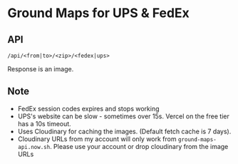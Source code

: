 # Ground Maps for UPS & FedEx

## API
```
/api/<from|to>/<zip>/<fedex|ups>
```

Response is an image.

## Note
- FedEx session codes expires and stops working
- UPS's website can be slow - sometimes over 15s. Vercel on the free tier has a 10s timeout.
- Uses Cloudinary for caching the images. (Default fetch cache is 7 days). 
- Cloudinary URLs from my account will only work from `ground-maps-api.now.sh`. Please use your account or drop cloudinary from the image URLs
